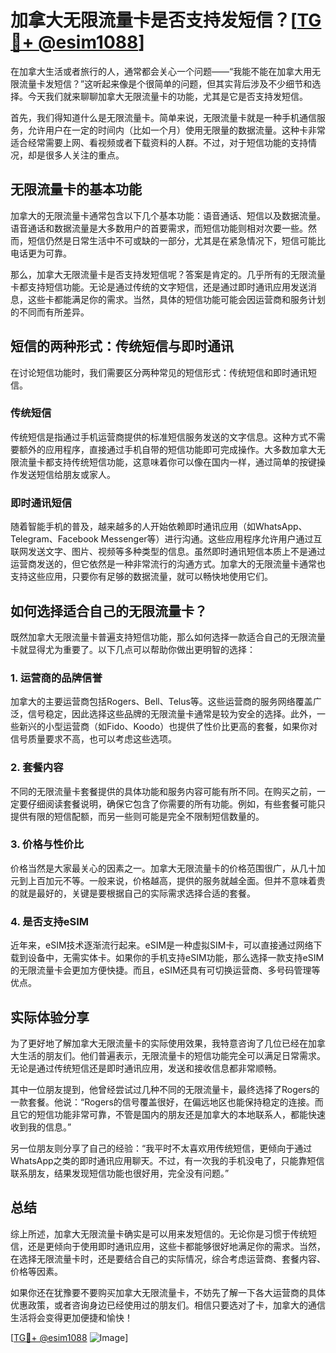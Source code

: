 # 加拿大无限流量卡是否支持发短信？[[TG💪+ @esim1088](https://t.me/s/esim1088)]

在加拿大生活或者旅行的人，通常都会关心一个问题——“我能不能在加拿大用无限流量卡发短信？”这听起来像是个很简单的问题，但其实背后涉及不少细节和选择。今天我们就来聊聊加拿大无限流量卡的功能，尤其是它是否支持发短信。

首先，我们得知道什么是无限流量卡。简单来说，无限流量卡就是一种手机通信服务，允许用户在一定的时间内（比如一个月）使用无限量的数据流量。这种卡非常适合经常需要上网、看视频或者下载资料的人群。不过，对于短信功能的支持情况，却是很多人关注的重点。

## 无限流量卡的基本功能

加拿大的无限流量卡通常包含以下几个基本功能：语音通话、短信以及数据流量。语音通话和数据流量是大多数用户的首要需求，而短信功能则相对次要一些。然而，短信仍然是日常生活中不可或缺的一部分，尤其是在紧急情况下，短信可能比电话更为可靠。

那么，加拿大无限流量卡是否支持发短信呢？答案是肯定的。几乎所有的无限流量卡都支持短信功能。无论是通过传统的文字短信，还是通过即时通讯应用发送消息，这些卡都能满足你的需求。当然，具体的短信功能可能会因运营商和服务计划的不同而有所差异。

## 短信的两种形式：传统短信与即时通讯

在讨论短信功能时，我们需要区分两种常见的短信形式：传统短信和即时通讯短信。

### 传统短信

传统短信是指通过手机运营商提供的标准短信服务发送的文字信息。这种方式不需要额外的应用程序，直接通过手机自带的短信功能即可完成操作。大多数加拿大无限流量卡都支持传统短信功能，这意味着你可以像在国内一样，通过简单的按键操作发送短信给朋友或家人。

### 即时通讯短信

随着智能手机的普及，越来越多的人开始依赖即时通讯应用（如WhatsApp、Telegram、Facebook Messenger等）进行沟通。这些应用程序允许用户通过互联网发送文字、图片、视频等多种类型的信息。虽然即时通讯短信本质上不是通过运营商发送的，但它依然是一种非常流行的沟通方式。加拿大的无限流量卡通常也支持这些应用，只要你有足够的数据流量，就可以畅快地使用它们。

## 如何选择适合自己的无限流量卡？

既然加拿大无限流量卡普遍支持短信功能，那么如何选择一款适合自己的无限流量卡就显得尤为重要了。以下几点可以帮助你做出更明智的选择：

### 1. **运营商的品牌信誉**

加拿大的主要运营商包括Rogers、Bell、Telus等。这些运营商的服务网络覆盖广泛，信号稳定，因此选择这些品牌的无限流量卡通常是较为安全的选择。此外，一些新兴的小型运营商（如Fido、Koodo）也提供了性价比更高的套餐，如果你对信号质量要求不高，也可以考虑这些选项。

### 2. **套餐内容**

不同的无限流量卡套餐提供的具体功能和服务内容可能有所不同。在购买之前，一定要仔细阅读套餐说明，确保它包含了你需要的所有功能。例如，有些套餐可能只提供有限的短信配额，而另一些则可能是完全不限制短信数量的。

### 3. **价格与性价比**

价格当然是大家最关心的因素之一。加拿大无限流量卡的价格范围很广，从几十加元到上百加元不等。一般来说，价格越高，提供的服务就越全面。但并不意味着贵的就是最好的，关键是要根据自己的实际需求选择合适的套餐。

### 4. **是否支持eSIM**

近年来，eSIM技术逐渐流行起来。eSIM是一种虚拟SIM卡，可以直接通过网络下载到设备中，无需实体卡。如果你的手机支持eSIM功能，那么选择一款支持eSIM的无限流量卡会更加方便快捷。而且，eSIM还具有可切换运营商、多号码管理等优点。

## 实际体验分享

为了更好地了解加拿大无限流量卡的实际使用效果，我特意咨询了几位已经在加拿大生活的朋友们。他们普遍表示，无限流量卡的短信功能完全可以满足日常需求。无论是通过传统短信还是即时通讯应用，发送和接收信息都非常顺畅。

其中一位朋友提到，他曾经尝试过几种不同的无限流量卡，最终选择了Rogers的一款套餐。他说：“Rogers的信号覆盖很好，在偏远地区也能保持稳定的连接。而且它的短信功能非常可靠，不管是国内的朋友还是加拿大的本地联系人，都能快速收到我的信息。”

另一位朋友则分享了自己的经验：“我平时不太喜欢用传统短信，更倾向于通过WhatsApp之类的即时通讯应用聊天。不过，有一次我的手机没电了，只能靠短信联系朋友，结果发现短信功能也很好用，完全没有问题。”

## 总结

综上所述，加拿大无限流量卡确实是可以用来发短信的。无论你是习惯于传统短信，还是更倾向于使用即时通讯应用，这些卡都能够很好地满足你的需求。当然，在选择无限流量卡时，还是要结合自己的实际情况，综合考虑运营商、套餐内容、价格等因素。

如果你还在犹豫要不要购买加拿大无限流量卡，不妨先了解一下各大运营商的具体优惠政策，或者咨询身边已经使用过的朋友们。相信只要选对了卡，加拿大的通信生活将会变得更加便捷和愉快！

[[TG💪+ @esim1088](https://t.me/s/esim1088) ![Image](https://i.postimg.cc/4NQfJmqS/Snipaste-2025-05-13-00-14-12.png)]